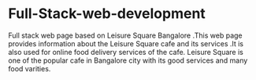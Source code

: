 # Full-Stack-web-development
Full stack web page based on Leisure Square Bangalore .This web page provides information about the Leisure Square cafe and its services .It is also used for online food delivery services of the cafe.
Leisure Square is one of the popular cafe in Bangalore city with its good services and many food varities.
